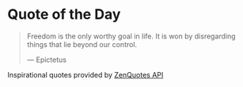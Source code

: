 # Quote of the Day

<!-- QUOTE_START -->
> Freedom is the only worthy goal in life. It is won by disregarding things that lie beyond our control.
>
> — Epictetus

Inspirational quotes provided by <a href="https://zenquotes.io/" target="_blank">ZenQuotes API</a>
<!-- QUOTE_END -->